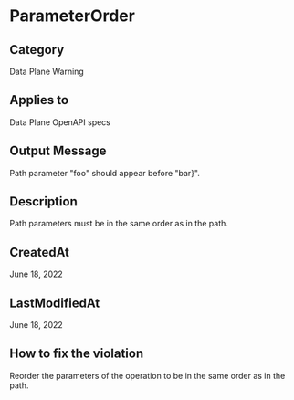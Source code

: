 # ParameterOrder

## Category

Data Plane Warning

## Applies to

Data Plane OpenAPI specs

## Output Message

Path parameter "foo" should appear before "bar}".

## Description

Path parameters must be in the same order as in the path.

## CreatedAt

June 18, 2022

## LastModifiedAt

June 18, 2022

## How to fix the violation

Reorder the parameters of the operation to be in the same order as in the path.
